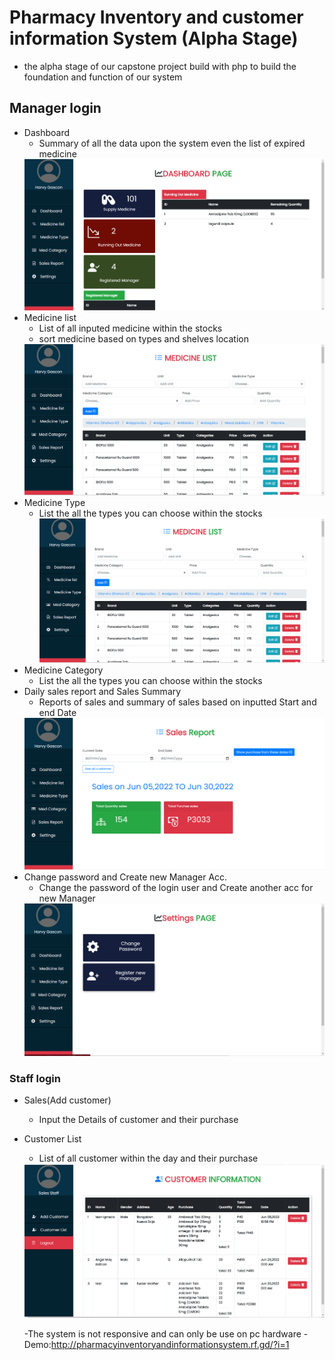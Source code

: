 # Pharmacy Inventory and customer information System (Alpha Stage)
- the alpha stage of our capstone project build with php to build the foundation and function 
of our system

## Manager login
  - Dashboard
    - Summary of all the data upon the system even the list of expired medicine
    <img src="screenshot/dashboard.png" alt="Pharmacy management system github">
  - Medicine list
    - List of all inputed medicine within the stocks
    - sort medicine based on types and shelves location
    <img src="screenshot/medicinelist.png" alt="Pharmacy management system github">
  - Medicine Type
    - List the all the types you can choose within the stocks
      <img src="screenshot/medicinelist.png" alt="Pharmacy management system github">
  - Medicine Category
    - List the all the types you can choose within the stocks
  - Daily sales report and Sales Summary
    - Reports of sales and summary of sales based on inputted Start and end Date
     <img src="screenshot/Sales%20summary.png" alt="Pharmacy management system github">
  - Change password and Create new Manager Acc.
    - Change the password of the login user and Create another acc for new Manager
     <img src="screenshot/settings.png" alt="Pharmacy management system github">

### Staff login
  - Sales(Add customer)
    - Input the Details of customer and their purchase
     
  - Customer List
    - List of all customer within the day and their purchase
    <img src="screenshot/Customerlist.png" alt="Pharmacy management system github">
    
    -The system is not responsive and can only be use on pc hardware
      -Demo:http://pharmacyinventoryandinformationsystem.rf.gd/?i=1
      
